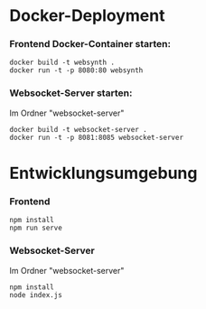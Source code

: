 # Docker-Deployment
### Frontend Docker-Container starten:
```
docker build -t websynth .
docker run -t -p 8080:80 websynth
```

### Websocket-Server starten:
Im Ordner "websocket-server"
```
docker build -t websocket-server .
docker run -t -p 8081:8085 websocket-server
```


# Entwicklungsumgebung
### Frontend
```
npm install
npm run serve
```

### Websocket-Server
Im Ordner "websocket-server"
```
npm install
node index.js
```
